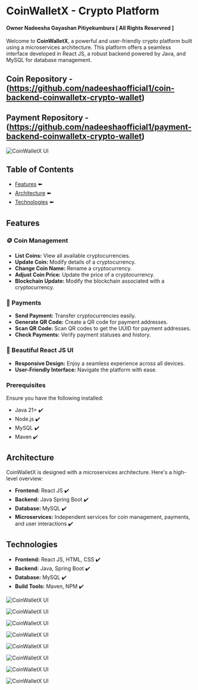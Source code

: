 
# CoinWalletX - Crypto Platform
#### Owner Nadeesha Gayashan Pitiyekumbura [ All Rights Reservred ]

Welcome to **CoinWalletX**, a powerful and user-friendly crypto platform built using a microservices architecture. This platform offers a seamless interface developed in React JS, a robust backend powered by Java, and MySQL for database management. 


## Coin Repository - (https://github.com/nadeeshaofficial1/coin-backend-coinwalletx-crypto-wallet)
## Payment Repository - (https://github.com/nadeeshaofficial1/payment-backend-coinwalletx-crypto-wallet)

![CoinWalletX UI](https://github.com/nadeeshaofficial1/coinwalletx-crypto-wallet-springboot-react-ui/assets/157035022/7020aeed-6e6a-45ea-bec5-04e1ef84ee6d)

## Table of Contents

- [Features](#features) ⬅️
- [Architecture](#architecture) ⬅️
- [Technologies](#technologies) ⬅️

## Features

### 🪙 Coin Management
- **List Coins:** View all available cryptocurrencies.
- **Update Coin:** Modify details of a cryptocurrency.
- **Change Coin Name:** Rename a cryptocurrency.
- **Adjust Coin Price:** Update the price of a cryptocurrency.
- **Blockchain Update:** Modify the blockchain associated with a cryptocurrency.

### 💸 Payments
- **Send Payment:** Transfer cryptocurrencies easily.
- **Generate QR Code:** Create a QR code for payment addresses.
- **Scan QR Code:** Scan QR codes to get the UUID for payment addresses.
- **Check Payments:** Verify payment statuses and history.

### 🎨 Beautiful React JS UI
- **Responsive Design:** Enjoy a seamless experience across all devices.
- **User-Friendly Interface:** Navigate the platform with ease.

### Prerequisites

Ensure you have the following installed:

- Java 21+ ✔️
- Node.js ✔️
- MySQL ✔️
- Maven ✔️

## Architecture

CoinWalletX is designed with a microservices architecture. Here's a high-level overview:

- **Frontend:** React JS ✔️
- **Backend:** Java Spring Boot ✔️
- **Database:** MySQL ✔️
- **Microservices:** Independent services for coin management, payments, and user interactions ✔️


## Technologies

- **Frontend:** React JS, HTML, CSS ✔️
- **Backend:** Java, Spring Boot ✔️
- **Database:** MySQL ✔️
- **Build Tools:** Maven, NPM ✔️

![CoinWalletX UI](https://github.com/nadeeshaofficial1/coinwalletx-crypto-wallet-springboot-react-ui/assets/157035022/0a50d5d0-b50f-4b38-921b-f97551ee7949)

![CoinWalletX UI](https://github.com/nadeeshaofficial1/coinwalletx-crypto-wallet-springboot-react-ui/assets/157035022/8e8d8681-0429-4fe0-a542-449af7a16dd4)

![CoinWalletX UI](https://github.com/nadeeshaofficial1/coinwalletx-crypto-wallet-springboot-react-ui/assets/157035022/a4185c3d-70f3-4e1b-bf2c-fab48f105cb7)

![CoinWalletX UI](https://github.com/nadeeshaofficial1/coinwalletx-crypto-wallet-springboot-react-ui/assets/157035022/570f1c4f-d8a6-4384-8f52-74920c634a6c)

![CoinWalletX UI](https://github.com/nadeeshaofficial1/coinwalletx-crypto-wallet-springboot-react-ui/assets/157035022/06a3014e-5869-41c3-adca-4d6b4ff2a149)

![CoinWalletX UI](https://github.com/nadeeshaofficial1/coinwalletx-crypto-wallet-springboot-react-ui/assets/157035022/f08c3f0b-504b-4d8b-9c4c-e699c2fae9fc)

![CoinWalletX UI](https://github.com/nadeeshaofficial1/coinwalletx-crypto-wallet-springboot-react-ui/assets/157035022/f50e6f98-4ad8-4c6e-8875-9794721fd1f9)

![CoinWalletX UI](https://github.com/nadeeshaofficial1/coinwalletx-crypto-wallet-springboot-react-ui/assets/157035022/983d5230-ae4f-41a6-95a6-92679d1746c8)
